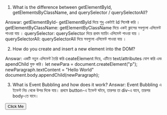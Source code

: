 1. What is the difference between getElementById, getElementsByClassName, and querySelector / querySelectorAll?

Answar: getElementById- getElementById দিয়ে শুধু একটাই Id সিলেক্ট করি ।
getElementByClassName: getElementByClassName দিয়ে একই ক্লাসের সবগুলো এলিমেন্ট পাওয়া যায় ।
querySelector: querySelector দিয়ে প্রথম ম্যাচিং এলিমেন্ট পাওয়া যায় ।
querySelectorAll: querySelectorAll দিয়ে সবগুলো এলিমেন্ট পাওয়া যায় ।

2. How do you create and insert a new element into the DOM?

Answar: 
একটি নতুন এলিমেন্ট তৈরি করি ceateElement দিয়ে, এটিতে text/attributes যোগ করি এবং apendChild যুক্ত করি। 
let newPara = document.createElement("p");
newParagraph.textContent = "Hello World"
document.body.appendChild(newParagraph);


3. What is Event Bubbling and how does it work?
Answar: Event Bubbling এ ইভেন্ট নিচ থেকে উপর দিকে যায়। প্রথমে button-এ ইভেন্ট ঘটবে, তারপর তা div-এ যাবে, তারপর body-তে যাবে।

<body>
  <div id="parent">
    <button id="child">Click Me</button>
  </div>
</body>

<script>
  document.getElementById('child').addEventListener('click', function () {
    console.log('Button clicked');
  });

  document.getElementById('parent').addEventListener('click', function () {
    console.log('Div clicked');
  });

  document.body.addEventListener('click', function () {
    console.log('Body clicked');
  });

ইভেন্ট প্রসেসিং-এর ৩টি ধাপ থাকে:

Capturing phase – উপর থেকে নিচে (document → target)
Target phase – যেখানে ইভেন্ট ঘটেছে (target element)
Bubbling phase – নিচ থেকে উপর দিকে (target → parent → document)



4. What is Event Delegation in JavaScript? Why is it useful?
Answar: Event Delegation হলো parent এলিমেন্ট দিয়ে child গুলোকে হ্যান্ডেল করা যায়। এটি এমন একটি টেকনিক, যেখানে একটি parent element একটি eventListener অ্যাটাচ করে, এবং সেই ইভেন্ট parent-এর child উপাদানগুলোতেও কাজ করে — ইভেন্ট বাবলিং-এর মাধ্যমে।


5. What is the difference between preventDefault() and stopPropagation() methods?
Answar: preventDefault দিয়ে ডিফল্ট এ্যাকশন বন্ধ করা হয় এবং stopPropagation দিয়ে উপরের দিকে যাওয়া যায়।
